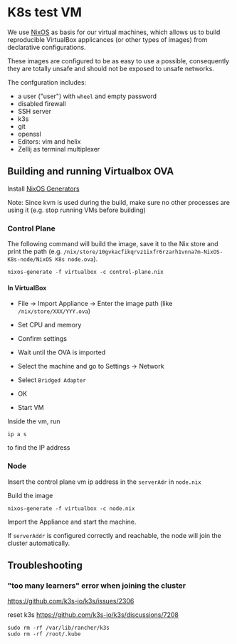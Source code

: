 # K8s test VM

We use [NixOS](nixos.org) as basis for our virtual machines, which allows us to build reproducible VirtualBox applicances (or other types of images) from declarative configurations.

These images are configured to be as easy to use a possible, consequently they are totally unsafe and should not be exposed to unsafe networks.

The confguration includes:
- a user ("user") with `wheel` and empty password
- disabled firewall
- SSH server
- k3s
- git
- openssl
- Editors: vim and helix
- Zellij as terminal multiplexer

## Building and running Virtualbox OVA

Install [NixOS Generators](https://github.com/nix-community/nixos-generators)

Note: Since kvm is used during the build, make sure no other processes are using it (e.g. stop running VMs before building)



### Control Plane

The following command will build the image, save it to the Nix store and print the path (e.g. `/nix/store/10gvkacfikqrvz1ixfr6rzarh1vnna7m-NixOS-K8s-node/NixOS K8s node.ova`).

```console
nixos-generate -f virtualbox -c control-plane.nix
```

#### In VirtualBox 
- File -> Import Appliance -> Enter the image path (like `/nix/store/XXX/YYY.ova`)
- Set CPU and memory
- Confirm settings
- Wait until the OVA is imported
- Select the machine and go to Settings -> Network
- Select `Bridged Adapter`
- OK

- Start VM

Inside the vm, run 
```console
ip a s
```
to find the IP address

### Node

Insert the control plane vm ip address in the `serverAdr` in `node.nix`

Build the image
```console
nixos-generate -f virtualbox -c node.nix
```

Import the Appliance and start the machine.

If `serverAddr` is configured correctly and reachable, the node will join the cluster automatically.

## Troubleshooting

###  "too many learners" error when joining the cluster
https://github.com/k3s-io/k3s/issues/2306

reset k3s
https://github.com/k3s-io/k3s/discussions/7208

```console
sudo rm -rf /var/lib/rancher/k3s
sudo rm -rf /root/.kube
```
